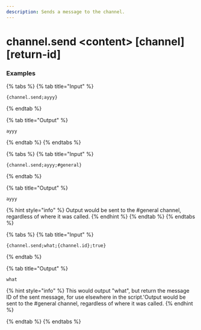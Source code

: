 ```yaml
---
description: Sends a message to the channel.
---
```


# channel.send \<content\> [channel] [return-id]

### Examples

{% tabs %}
{% tab title="Input" %}

```text
{channel.send;ayyy}
```

{% endtab %}

{% tab title="Output" %}

```text
ayyy
```

{% endtab %}
{% endtabs %}

{% tabs %}
{% tab title="Input" %}

```text
{channel.send;ayyy;#general}
```

{% endtab %}

{% tab title="Output" %}

```text
ayyy
```

{% hint style="info" %}
Output would be sent to the #general channel, regardless of where it was called.
{% endhint %}
{% endtab %}
{% endtabs %}

{% tabs %}
{% tab title="Input" %}

```text
{channel.send;what;{channel.id};true}
```

{% endtab %}

{% tab title="Output" %}

```text
what
```

{% hint style="info" %}
This would output "what", but return the message ID of the sent message, for use elsewhere in the script.'Output would be sent to the #general channel, regardless of where it was called.
{% endhint %}

{% endtab %}
{% endtabs %}
